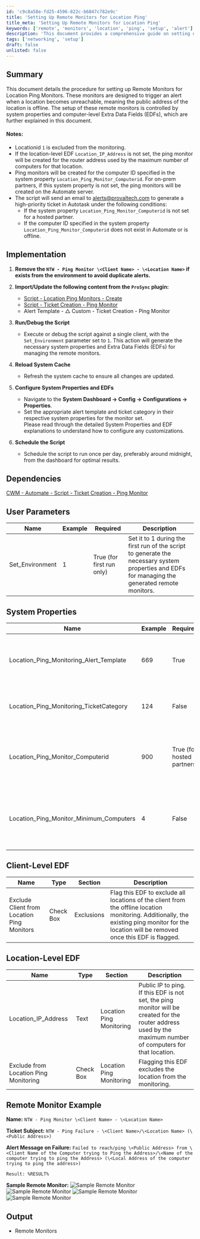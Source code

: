 ```yaml
---
id: 'c9c8a58e-fd25-4596-822c-b6847c782e9c'
title: 'Setting Up Remote Monitors for Location Ping'
title_meta: 'Setting Up Remote Monitors for Location Ping'
keywords: ['remote', 'monitors', 'location', 'ping', 'setup', 'alert']
description: 'This document provides a comprehensive guide on setting up Remote Monitors for Location Ping Monitors, detailing the necessary procedures, system properties, and Extra Data Fields (EDFs) required to effectively monitor location connectivity and trigger alerts when a location becomes unreachable.'
tags: ['networking', 'setup']
draft: false
unlisted: false
---
```

## Summary

This document details the procedure for setting up Remote Monitors for Location Ping Monitors. These monitors are designed to trigger an alert when a location becomes unreachable, meaning the public address of the location is offline. The setup of these remote monitors is controlled by system properties and computer-level Extra Data Fields (EDFs), which are further explained in this document.

#### Notes:
- Locationid `1` is excluded from the monitoring.
- If the location-level EDF `Location_IP_Address` is not set, the ping monitor will be created for the router address used by the maximum number of computers for that location.
- Ping monitors will be created for the computer ID specified in the system property `Location_Ping_Monitor_Computerid`. For on-prem partners, if this system property is not set, the ping monitors will be created on the Automate server.
- The script will send an email to [alerts@provaltech.com](mailto:alerts@provaltech.com) to generate a high-priority ticket in Autotask under the following conditions:
  - If the system property `Location_Ping_Monitor_Computerid` is not set for a hosted partner.
  - If the computer ID specified in the system property `Location_Ping_Monitor_Computerid` does not exist in Automate or is offline.

## Implementation

1. **Remove the `NTW - Ping Monitor \<Client Name> - \<Location Name>` if exists from the environment to avoid duplicate alerts.**

2. **Import/Update the following content from the `ProSync` plugin:**
   - [Script - Location Ping Monitors - Create](https://proval.itglue.com/5078775/docs/16050276)
   - [Script - Ticket Creation - Ping Monitor](https://proval.itglue.com/DOC-5078775-15313843)
   - Alert Template - △ Custom - Ticket Creation - Ping Monitor

3. **Run/Debug the Script**
   - Execute or debug the script against a single client, with the `Set_Environment` parameter set to `1`. This action will generate the necessary system properties and Extra Data Fields (EDFs) for managing the remote monitors.

4. **Reload System Cache**
   - Refresh the system cache to ensure all changes are updated.

5. **Configure System Properties and EDFs**
   - Navigate to the **System Dashboard → Config → Configurations → Properties**.
   - Set the appropriate alert template and ticket category in their respective system properties for the monitor set.  
   Please read through the detailed System Properties and EDF explanations to understand how to configure any customizations.

6. **Schedule the Script**
   - Schedule the script to run once per day, preferably around midnight, from the dashboard for optimal results.

## Dependencies

[CWM - Automate - Script - Ticket Creation - Ping Monitor](https://proval.itglue.com/DOC-5078775-15313843)

## User Parameters

| Name               | Example | Required                       | Description                                                                                                                                          |
|--------------------|---------|--------------------------------|------------------------------------------------------------------------------------------------------------------------------------------------------|
| Set_Environment     | 1       | True (for first run only)     | Set it to 1 during the first run of the script to generate the necessary system properties and EDFs for managing the generated remote monitors.     |

## System Properties

| Name                                         | Example | Required                      | Description                                                                                                                                                                                                                                      |
|----------------------------------------------|---------|-------------------------------|--------------------------------------------------------------------------------------------------------------------------------------------------------------------------------------------------------------------------------------------------|
| Location_Ping_Monitoring_Alert_Template      | 669     | True                          | This system property stores the id of the `Alert Template` to apply to the remote monitors created for the servers. The default value is the `TemplateID` of the alert template `△ Custom - Ticket Creation - Ping Monitor`.                      |
| Location_Ping_Monitoring_TicketCategory      | 124     | False                         | This system property stores the id of the `Ticket Category` to apply to the remote monitors created. The default value is '0'. i.e., `\<Not Specified>`.                                                                                         |
| Location_Ping_Monitor_Computerid             | 900     | True (for hosted partners)   | Ping monitors will be created for the computer ID specified in the system property `Location_Ping_Monitor_Computerid`. For on-prem partners, if this system property is not set, the ping monitors will be created on the Automate server.     |
| Location_Ping_Monitor_Minimum_Computers     | 4       | False                         | The minimum number of computers with matching router addresses required to create a ping monitor. This number is ignored if the IP Address is specified in the location-level EDF `Location_IP_Address`. The default value is 4.                   |

## Client-Level EDF

| Name                                         | Type       | Section                    | Description                                                                                                                                                                                                                                      |
|----------------------------------------------|------------|----------------------------|--------------------------------------------------------------------------------------------------------------------------------------------------------------------------------------------------------------------------------------------------|
| Exclude Client from Location Ping Monitors   | Check Box  | Exclusions                 | Flag this EDF to exclude all locations of the client from the offline location monitoring. Additionally, the existing ping monitor for the location will be removed once this EDF is flagged.                                                |

## Location-Level EDF

| Name                                         | Type       | Section                    | Description                                                                                                                                                                                                                                      |
|----------------------------------------------|------------|----------------------------|--------------------------------------------------------------------------------------------------------------------------------------------------------------------------------------------------------------------------------------------------|
| Location_IP_Address                          | Text       | Location Ping Monitoring    | Public IP to ping. If this EDF is not set, the ping monitor will be created for the router address used by the maximum number of computers for that location.                                                                                  |
| Exclude from Location Ping Monitoring         | Check Box  | Location Ping Monitoring    | Flagging this EDF excludes the location from the monitoring.                                                                                                                                                                                  |

## Remote Monitor Example

**Name:** `NTW - Ping Monitor \<Client Name> - \<Location Name>`

**Ticket Subject:** `NTW - Ping Failure - \<Client Name>/\<Location Name> (\<Public Address>)`

**Alert Message on Failure:** `Failed to reach/ping \<Public Address> from \<Client Name of the Computer trying to Ping the Address>/\<Name of the computer trying to ping the Address> (\<Local Address of the computer trying to ping the address>)`

`Result: %RESULT%`

**Sample Remote Monitor:**
![Sample Remote Monitor](../../../static/img/Location-Ping-Monitors---Create/image_1.png)
![Sample Remote Monitor](../../../static/img/Location-Ping-Monitors---Create/image_2.png)
![Sample Remote Monitor](../../../static/img/Location-Ping-Monitors---Create/image_3.png)
![Sample Remote Monitor](../../../static/img/Location-Ping-Monitors---Create/image_4.png)

## Output

- Remote Monitors











